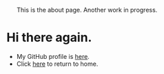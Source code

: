 <html>
	<head>
		<title>Geoff</title>
	</head>
	<body>
		<nav>
    		<ul>
        		<p>This is the about page. Another work in progress.</p>
    		</ul>
		</nav>
		<div class="container">
    		<div class="blurb">
        		<h1>Hi there again.</h1>
    		</div><!-- /.blurb -->
		</div><!-- /.container -->
		<footer>
    		<ul>
        		<li>My GitHub profile is <a href="https://github.com/gjys2000">here</a>.</li>
			<li>Click <a href="https://gjys2000.github.io">here</a> to return to home.</li>
			</ul>
		</footer>
	</body>
</html>
